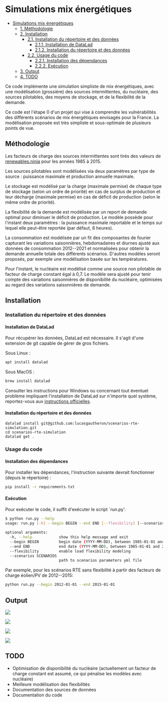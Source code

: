 # Simulations mix énergétiques
<!-- TOC -->

- [Simulations mix énergétiques](#simulations-mix-%C3%A9nerg%C3%A9tiques)
    - [1. Méthodologie](#1-m%C3%A9thodologie)
    - [2. Installation](#2-installation)
        - [2.1. Installation du répertoire et des données](#21-installation-du-r%C3%A9pertoire-et-des-donn%C3%A9es)
            - [2.1.1. Installation de DataLad](#211-installation-de-datalad)
            - [2.1.2. Installation du répertoire et des données](#212-installation-du-r%C3%A9pertoire-et-des-donn%C3%A9es)
        - [2.2. Usage du code](#22-usage-du-code)
            - [2.2.1. Installation des dépendances](#221-installation-des-d%C3%A9pendances)
            - [2.2.2. Exécution](#222-ex%C3%A9cution)
    - [3. Output](#3-output)
    - [4. TODO](#4-todo)

<!-- /TOC -->

Ce code implémente une simulation simpliste de mix énergétiques, avec une modélisation (grossière) des sources intermittentes, du nucléaire, des sources pilotables, des moyens de stockage, et de la flexibilité de la demande.

Ce code est l'étape 0 d'un projet qui vise à comprendre les vulnérabilités des différents scénarios de mix énergétiques envisagés pour la France. La modélisation proposée est très simpliste et sous-optimale de plusieurs points de vue.

## Méthodologie
<a id="markdown-m%C3%A9thodologie" name="m%C3%A9thodologie"></a>

Les facteurs de charge des sources intermittentes sont tirés des valeurs de [renewables.ninja](https://github.com/renewables-ninja) pour les années 1985 à 2015.

Les sources pilotables sont modélisées via deux paramètres par type de source : puissance maximale et production annuelle maximale.

Le stockage est modélisé par la charge (maximale permise) de chaque type de stockage (selon un ordre de priorité) en cas de surplus de production et leur décharge (maximale permise) en cas de déficit de production (selon le même ordre de priorité).

La flexibilité de la demande est modélisée par un report de demande optimal pour diminuer le déficit de production. Le modèle possède pour l'instant deux paramètres : la puissance maximale reportable et le temps sur lequel elle peut-être reportée (par défaut, 8 heures).

La consommation est modélisée par un fit des composantes de fourier capturant les variations saisonnières, hebdomadaires et diurnes ajusté aux données de consommation 2012--2021 et normalisées pour obtenir la demande annuelle totale des différents scénarios. D'autres modèles seront proposés, par exemple une modélisation basée sur les températures.

Pour l'instant, le nucléaire est modélisé comme une source non pilotable de facteur de charge constant égal à 0,7.
Le modèle sera ajusté pour tenir compte des variations saisonnières de disponibilité du nucléaire, optimisées au regard des variations saisonnières de demande.

## Installation
<a id="markdown-installation" name="installation"></a>

### Installation du répertoire et des données
<a id="markdown-installation-du-r%C3%A9pertoire-et-des-donn%C3%A9es" name="installation-du-r%C3%A9pertoire-et-des-donn%C3%A9es"></a>

#### Installation de DataLad
<a id="markdown-installation-de-datalad" name="installation-de-datalad"></a>

Pour récupérer les données, DataLad est nécessaire. Il s'agit d'une extension de git capable de gérer de gros fichiers.

Sous Linux :

```bash
apt install datalad
```

Sous MacOS :

```bash
brew install datalad
```

Consulter les instructions pour Windows ou concernant tout éventuel problème impliquant l'installation de DataLad sur n'importe quel système, reportez-vous aux [instructions officielles](https://handbook.datalad.org/en/latest/intro/installation.html#install-datalad).

#### Installation du répertoire et des données
<a id="markdown-installation-du-r%C3%A9pertoire-et-des-donn%C3%A9es" name="installation-du-r%C3%A9pertoire-et-des-donn%C3%A9es"></a>

```
datalad install git@github.com:lucasgautheron/scenarios-rte-simulation.git
cd scenarios-rte-simulation
datalad get .
```

### Usage du code
<a id="markdown-usage-du-code" name="usage-du-code"></a>

#### Installation des dépendances
<a id="markdown-installation-des-d%C3%A9pendances" name="installation-des-d%C3%A9pendances"></a>

Pour installer les dépendances, l'instruction suivante devrait fonctionner (depuis le répertoire) :
 
```bash
pip install -r requirements.txt
```

#### Exécution
<a id="markdown-ex%C3%A9cution" name="ex%C3%A9cution"></a>

Pour exécuter le code, il suffit d'exécuter le script `run.py'.

```bash
$ python run.py --help
usage: run.py [-h] --begin BEGIN --end END [--flexibility] [--scenarios SCENARIOS]

optional arguments:
  -h, --help            show this help message and exit
  --begin BEGIN         begin date (YYYY-MM-DD), between 1985-01-01 and 2015-01-01
  --end END             end date (YYYY-MM-DD), between 1985-01-01 and 2015-01-01
  --flexibility         enable load flexibility modeling
  --scenarios SCENARIOS
                        path to scenarios parameters yml file
```

Par exemple, pour les scénarios RTE sans flexibilité à partir des facteurs de charge éolien/PV de 2012--2015:

```bash
python run.py --begin 2012-01-01 --end 2015-01-01
```

## Output
<a id="markdown-output" name="output"></a>

![](output/load_supply.png)

![](output/storage.png)

![](output/dispatch.png)

![](output/gap_distribution.png)

## TODO
<a id="markdown-todo" name="todo"></a>

  - Optimisation de disponibilité du nucléaire (actuellement un facteur de charge constant est assumé, ce qui pénalise les modèles avec nucléaire)
  - Meilleure modélisation des flexibilités
  - Documentation des sources de données
  - Documentation du code